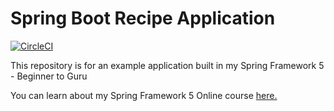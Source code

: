 # Spring Boot Recipe Application

[![CircleCI](https://circleci.com/github/chinelo-okoli/spring5-recipe-app.svg?style=svg)](https://circleci.com/github/chinelo-okoli/spring5-recipe-app)

This repository is for an example application built in my Spring Framework 5 - Beginner to Guru

You can learn about my Spring Framework 5 Online course [here.](https://go.springframework.guru/spring-framework-5-online-course)
